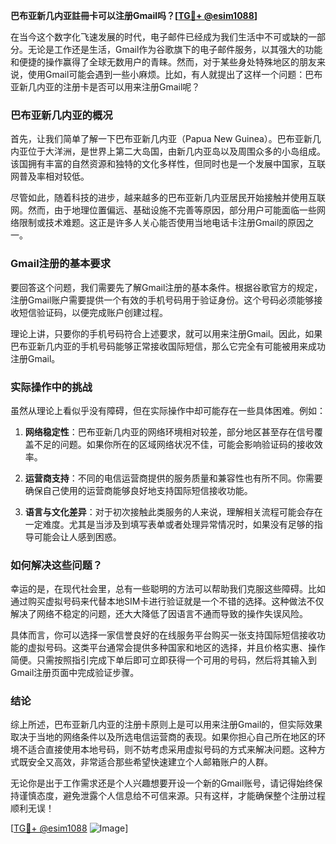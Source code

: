 **巴布亚新几内亚註冊卡可以注册Gmail吗？[[TG💪+ @esim1088](https://t.me/s/esim1088)]**

在当今这个数字化飞速发展的时代，电子邮件已经成为我们生活中不可或缺的一部分。无论是工作还是生活，Gmail作为谷歌旗下的电子邮件服务，以其强大的功能和便捷的操作赢得了全球无数用户的青睐。然而，对于某些身处特殊地区的朋友来说，使用Gmail可能会遇到一些小麻烦。比如，有人就提出了这样一个问题：巴布亚新几内亚的注册卡是否可以用来注册Gmail呢？

### 巴布亚新几内亚的概况

首先，让我们简单了解一下巴布亚新几内亚（Papua New Guinea）。巴布亚新几内亚位于大洋洲，是世界上第二大岛国，由新几内亚岛以及周围众多的小岛组成。该国拥有丰富的自然资源和独特的文化多样性，但同时也是一个发展中国家，互联网普及率相对较低。

尽管如此，随着科技的进步，越来越多的巴布亚新几内亚居民开始接触并使用互联网。然而，由于地理位置偏远、基础设施不完善等原因，部分用户可能面临一些网络限制或技术难题。这正是许多人关心能否使用当地电话卡注册Gmail的原因之一。

### Gmail注册的基本要求

要回答这个问题，我们需要先了解Gmail注册的基本条件。根据谷歌官方的规定，注册Gmail账户需要提供一个有效的手机号码用于验证身份。这个号码必须能够接收短信验证码，以便完成账户创建过程。

理论上讲，只要你的手机号码符合上述要求，就可以用来注册Gmail。因此，如果巴布亚新几内亚的手机号码能够正常接收国际短信，那么它完全有可能被用来成功注册Gmail。

### 实际操作中的挑战

虽然从理论上看似乎没有障碍，但在实际操作中却可能存在一些具体困难。例如：

1. **网络稳定性**：巴布亚新几内亚的网络环境相对较差，部分地区甚至存在信号覆盖不足的问题。如果你所在的区域网络状况不佳，可能会影响验证码的接收效率。
   
2. **运营商支持**：不同的电信运营商提供的服务质量和兼容性也有所不同。你需要确保自己使用的运营商能够良好地支持国际短信接收功能。

3. **语言与文化差异**：对于初次接触此类服务的人来说，理解相关流程可能会存在一定难度。尤其是当涉及到填写表单或者处理异常情况时，如果没有足够的指导可能会让人感到困惑。

### 如何解决这些问题？

幸运的是，在现代社会里，总有一些聪明的方法可以帮助我们克服这些障碍。比如通过购买虚拟号码来代替本地SIM卡进行验证就是一个不错的选择。这种做法不仅解决了网络不稳定的问题，还大大降低了因语言不通而导致的操作失误风险。

具体而言，你可以选择一家信誉良好的在线服务平台购买一张支持国际短信接收功能的虚拟号码。这类平台通常会提供多种国家和地区的选择，并且价格实惠、操作简便。只需按照指引完成下单后即可立即获得一个可用的号码，然后将其输入到Gmail注册页面中完成验证步骤。

### 结论

综上所述，巴布亚新几内亚的注册卡原则上是可以用来注册Gmail的，但实际效果取决于当地的网络条件以及所选电信运营商的表现。如果你担心自己所在地区的环境不适合直接使用本地号码，则不妨考虑采用虚拟号码的方式来解决问题。这种方式既安全又高效，非常适合那些希望快速建立个人邮箱账户的人群。

无论你是出于工作需求还是个人兴趣想要开设一个新的Gmail账号，请记得始终保持谨慎态度，避免泄露个人信息给不可信来源。只有这样，才能确保整个注册过程顺利无误！

[[TG💪+ @esim1088](https://t.me/s/esim1088) ![Image](https://i.postimg.cc/4NQfJmqS/Snipaste-2025-05-13-00-14-12.png)]